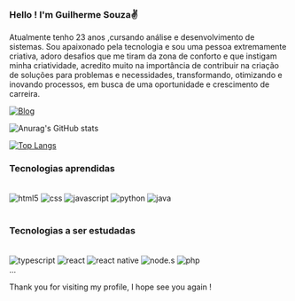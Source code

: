  ### Hello ! I'm Guilherme Souza✌️
 
 Atualmente tenho 23 anos ,cursando análise e desenvolvimento de sistemas. Sou apaixonado pela tecnologia e sou uma pessoa extremamente criativa, adoro desafios que me tiram da zona de conforto e que instigam minha criatividade, acredito muito na importância de contribuir na criação de soluções para problemas e necessidades, transformando, otimizando e inovando processos, em busca de uma oportunidade e crescimento de carreira. 
 
 [![Blog](	https://img.shields.io/badge/LinkedIn-0077B5?style=for-the-badge&logo=linkedin&logoColor=white)](https://www.linkedin.com/in/gui-souza-viana-ti/)
 
 ![Anurag's GitHub stats](https://github-readme-stats.vercel.app/api?username=GuiLhermeSouzaViana&show_icons=true&theme=highcontrast)
 
 [![Top Langs](https://github-readme-stats.vercel.app/api/top-langs/?username=GuiLhermeSouzaViana&layout=compact)](https://github.com/anuraghazra/github-readme-stats)
 
 ### Tecnologias aprendidas 
 
 <div style="display: inline_block"><br/>
  
  <img align="center" alt="html5" src="https://img.shields.io/badge/HTML-239120?style=for-the-badge&logo=html5&logoColor=white" />
    <img align="center" alt="css" src=https://img.shields.io/badge/CSS-239120?&style=for-the-badge&logo=css3&logoColor=white/>
      <img align="center" alt="javascript" src="https://img.shields.io/badge/JavaScript-F7DF1E?style=for-the-badge&logo=javascript&logoColor=black" />  
 
 <img align="center" alt="python" src="https://img.shields.io/badge/Python-14354C?style=for-the-badge&logo=python&logoColor=white" />
  <img align="center" alt="java" src="https://img.shields.io/badge/Java-ED8B00?style=for-the-badge&logo=java&logoColor=white"/>
  
  <div/> <br/>
  
  ### Tecnologias a ser estudadas
  
   <div style="display: inline_block"><br/>
  
   <img align="center" alt="typescript" src="https://img.shields.io/badge/TypeScript-007ACC?style=for-the-badge&logo=typescript&logoColor=white"/>
   <img align="center" alt="react " src="https://img.shields.io/badge/React-20232A?style=for-the-badge&logo=react&logoColor=61DAFB" /> 
  <img align="center" alt="react native" src="https://img.shields.io/badge/React_Native-20232A?style=for-the-badge&logo=react&logoColor=61DAFB"/> 
   
   <img align="center" alt="node.s" src="https://img.shields.io/badge/Node.js-43853D?style=for-the-badge&logo=node.js&logoColor=white"/>
   <img align="center" alt="php" src="https://img.shields.io/badge/PHP-777BB4?style=for-the-badge&logo=php&logoColor=white" />  
     <div/>... <br/>
     
  Thank you for visiting my profile, I hope see you again !
  
  
  
  
 
  
 
 
 
 
 
 
 
 
 
 
 
